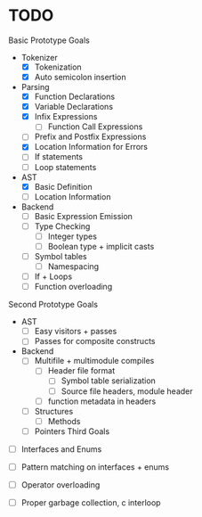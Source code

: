# TODO
Basic Prototype Goals
- Tokenizer
    - [x] Tokenization
    - [x] Auto semicolon insertion
- Parsing
    - [x] Function Declarations
    - [x] Variable Declarations
    - [x] Infix Expressions
        - [ ] Function Call Expressions
    - [ ] Prefix and Postfix Expressions
    - [x] Location Information for Errors
    - [ ] If statements
    - [ ] Loop statements
- AST
    - [x] Basic Definition
    - [ ] Location Information
- Backend
    - [ ] Basic Expression Emission
    - [ ] Type Checking
        - [ ] Integer types
        - [ ] Boolean type + implicit casts
    - [ ] Symbol tables
        - [ ] Namespacing
    - [ ] If + Loops
    - [ ] Function overloading
    
Second Prototype Goals
- AST
    - [ ] Easy visitors + passes
    - [ ] Passes for composite constructs
- Backend
    - [ ] Multifile + multimodule compiles
        - [ ] Header file format
            - [ ] Symbol table serialization
            - [ ] Source file headers, module header
        - [ ] function metadata in headers
    - [ ] Structures
        - [ ] Methods
    - [ ] Pointers
Third Goals
- [ ] Interfaces and Enums
- [ ] Pattern matching on interfaces + enums
- [ ] Operator overloading
- [ ] Proper garbage collection, c interloop

    